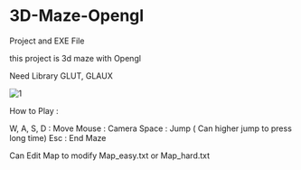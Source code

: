 # 3D-Maze-Opengl
Project and EXE File

this project is 3d maze with Opengl

Need Library GLUT, GLAUX

![1](https://user-images.githubusercontent.com/29564864/71409926-983f9b80-2686-11ea-8c7f-277dac69b5f0.png)

How to Play :

 W, A, S, D : Move
 Mouse : Camera
 Space : Jump ( Can higher jump to press long time)
 Esc : End Maze
 
Can Edit Map to modify Map_easy.txt or Map_hard.txt
